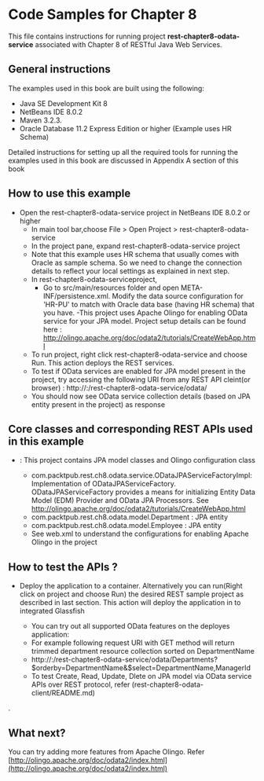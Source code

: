 Code Samples for Chapter 8
==========================
This file contains instructions for running project **rest-chapter8-odata-service** associated with Chapter 8 of RESTful Java Web Services.

General instructions
--------------------
The examples used in this book are built using the following:

- Java SE Development Kit 8
- NetBeans IDE 8.0.2 
- Maven 3.2.3. 
- Oracle Database 11.2 Express Edition or higher (Example uses HR Schema)

Detailed instructions for setting up all the required tools for running the 
examples used in this book are discussed in Appendix A section of this book

How to use this example 
-------------------------
   
- Open the rest-chapter8-odata-service project in NetBeans IDE 8.0.2 or higher
    - In main tool bar,choose File > Open Project > rest-chapter8-odata-service
    - In the project pane, expand rest-chapter8-odata-service project 
    - Note that this example uses HR schema that usually comes with Oracle as sample schema. So we need to change the connection details to reflect your local settings as explained in next step. 
    - In rest-chapter8-odata-serviceproject,     
        - Go to src/main/resources folder and open META-INF/persistence.xml. Modify the data source configuration for 'HR-PU' to match with Oracle data base (having HR schema) that you have. 
    -This project uses Apache Olingo for enabling OData service for your JPA model. Project setup details can be found here : [http://olingo.apache.org/doc/odata2/tutorials/CreateWebApp.html ](http://olingo.apache.org/doc/odata2/tutorials/CreateWebApp.html)    
	- To run project, right click rest-chapter8-odata-service and choose Run. This action deploys the REST services.
    - To test if OData services are enabled for JPA model present in the project, try accessing the following URI from any REST API cleint(or browser) : http://<server>:<port>/rest-chapter8-odata-service/odata/  
    - You should now see OData service collection details (based on JPA entity present in the project) as response  
   

Core classes and corresponding REST APIs used in this example
-------------------------------------------------------------

- <rest-chapter8-odata-servic>: This project contains JPA model classes and Olingo configuration class 
    - com.packtpub.rest.ch8.odata.service.ODataJPAServiceFactoryImpl: Implementation of ODataJPAServiceFactory. ODataJPAServiceFactory provides a means for initializing Entity Data Model (EDM) Provider and OData JPA Processors. See http://olingo.apache.org/doc/odata2/tutorials/CreateWebApp.html
    - com.packtpub.rest.ch8.odata.model.Department : JPA entity 
    - com.packtpub.rest.ch8.odata.model.Employee : JPA entity 
    - See web.xml to understand the configurations for enabling Apache Olingo in the project
    
How to test the APIs ?
-------------------------    
 - Deploy the application to a container. Alternatively you can run(Right click on project and choose Run) the desired REST sample project as described in last section. This action will deploy the application in to integrated Glassfish
 
    - You can try out all supported OData features on the deployes application:
    - For example following request URI with GET method will return trimmed department resource collection sorted on DepartmentName
    - http://<server>:<port>/rest-chapter8-odata-service/odata/Departments?$orderby=DepartmentName&$select=DepartmentName,ManagerId 
    - To test Create, Read, Update, Dlete on JPA model via OData service APIs over REST protocol, refer (rest-chapter8-odata-client/README.md)      

.    

What next?
----------------------------
You can try adding more features from Apache Olingo. Refer [http://olingo.apache.org/doc/odata2/index.html](http://olingo.apache.org/doc/odata2/index.html)